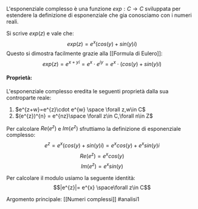 L'esponenziale complesso è una funzione $exp: C\to C$ sviluppata per estendere la definizione di esponenziale che gia conosciamo con i numeri reali.

Si scrive $exp(z)$ e vale che:$$exp(z)= e^{x}(cos(y)+sin(y)i)$$
Questo si dimostra  facilmente  grazie alla [[Formula di Eulero]]:$$exp(z)=e^{x+yi}=e^{x}\cdot e^{iy} = e^{x}\cdot (cos(y)+sin(y)i)$$
#### Proprietà:
L'esponenziale complesso eredita  le seguenti proprietà dalla sua controparte reale:
1) $e^{z+w}=e^{z}\cdot e^{w} \space \forall z,w\in C$ 
2) $(e^{z})^{n} = e^{nz}\space \forall z\in C,\forall n\in Z$ 

Per calcolare $Re(e^{z})$ e $Im(e^{z})$ sfruttiamo la definizione di esponenziale complesso:
$$e^{z}=e^{x}(cos(y)+sin(y)i)= e^{x}cos(y)+e^{x}sin(y)i$$
$$Re(e^{z})=e^{x}cos(y)$$
$$Im(e^{z})=e^{x}sin(y)$$

Per calcolare il modulo usiamo la seguente identità:$$|e^{z}|= e^{x} \space\forall z\in C$$

Argomento principale: [[Numeri complessi]]
#analisi1 